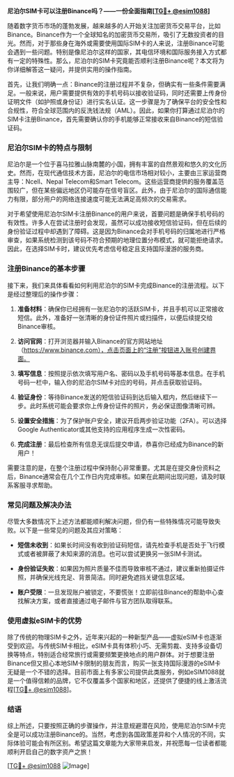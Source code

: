 **尼泊尔SIM卡可以注册Binance吗？——一份全面指南[[TG💪+ @esim1088](https://t.me/s/esim1088)]**

随着数字货币市场的蓬勃发展，越来越多的人开始关注加密货币交易平台，比如Binance。Binance作为一个全球知名的加密货币交易所，吸引了无数投资者的目光。然而，对于那些身在海外或需要使用国际SIM卡的人来说，注册Binance可能会遇到一些问题。特别是像尼泊尔这样的国家，其电信环境和国际服务接入方式都有一定的特殊性。那么，尼泊尔的SIM卡究竟能否顺利注册Binance呢？本文将为你详细解答这一疑问，并提供实用的操作指南。

首先，让我们明确一点：Binance的注册过程并不复杂，但确实有一些条件需要满足。一般来说，用户需要提供有效的手机号码以接收验证码，同时还需要上传身份证明文件（如护照或身份证）进行实名认证。这一步骤是为了确保平台的安全性和合规性，符合全球范围内的反洗钱法规（AML）。因此，如果你打算通过尼泊尔的SIM卡注册Binance，首先需要确认你的手机能够正常接收来自Binance的短信验证码。

### 尼泊尔SIM卡的特点与限制

尼泊尔是一个位于喜马拉雅山脉南麓的小国，拥有丰富的自然景观和悠久的文化历史。然而，在现代通信技术方面，尼泊尔的电信市场相对较小，主要由三家运营商主导：Ncell、Nepal Telecom和Smart Telecom。这些运营商提供的服务覆盖范围较广，但在某些偏远地区仍可能存在信号盲区。此外，由于尼泊尔的国际通信能力有限，部分用户的网络连接速度可能无法满足高频次的交易需求。

对于希望使用尼泊尔SIM卡注册Binance的用户来说，首要问题是确保手机号码的有效性。许多人在尝试注册时会发现，虽然可以成功接收短信验证码，但在后续的身份验证过程中却遇到了障碍。这是因为Binance会对手机号码的归属地进行严格审查，如果系统检测到该号码不符合预期的地理位置分布模式，就可能拒绝请求。因此，在选择SIM卡时，建议优先考虑信号稳定且支持国际漫游的服务商。

### 注册Binance的基本步骤

接下来，我们来具体看看如何利用尼泊尔的SIM卡完成Binance的注册流程。以下是经过整理后的操作步骤：

1. **准备材料**：确保你已经拥有一张尼泊尔的活跃SIM卡，并且手机可以正常接收短信。此外，准备好一张清晰的身份证件照片或扫描件，以便后续提交给Binance审核。
   
2. **访问官网**：打开浏览器并输入Binance的官方网站地址（https://www.binance.com），点击页面上的“注册”按钮进入账号创建界面。

3. **填写信息**：按照提示依次填写用户名、密码以及手机号码等基本信息。在手机号码一栏中，输入你的尼泊尔SIM卡对应的号码，并点击获取验证码。

4. **验证身份**：等待Binance发送的短信验证码到达后输入框内，然后继续下一步。此时系统可能会要求你上传身份证件的照片，务必保证图像清晰可辨。

5. **设置安全措施**：为了保护账户安全，建议开启两步验证功能（2FA）。可以选择Google Authenticator或其他支持的应用程序生成一次性密码。

6. **完成注册**：最后检查所有信息无误后提交申请，恭喜你已经成为Binance的新用户！

需要注意的是，在整个注册过程中保持耐心非常重要。尤其是在提交身份资料之后，Binance通常会在几个工作日内完成审核。如果在此期间出现问题，请及时联系客服寻求帮助。

### 常见问题及解决办法

尽管大多数情况下上述方法都能顺利解决问题，但仍有一些特殊情况可能导致失败。以下是一些常见的问题及其应对策略：

- **短信未收到**：如果长时间没有收到验证码短信，请先检查手机是否处于飞行模式或者被屏蔽了未知来源的消息。也可以尝试更换另一张SIM卡测试。
  
- **身份验证失败**：如果因为照片质量不佳而导致审核不通过，建议重新拍摄证件照，并确保光线充足、背景简洁。同时避免遮挡关键信息区域。

- **账户受限**：一旦发现账户被锁定，不要慌张！立即前往Binance的帮助中心查找解决方案，或者直接通过电子邮件与官方团队取得联系。

### 使用虚拟eSIM卡的优势

除了传统的物理SIM卡之外，近年来兴起的一种新型产品——虚拟eSIM卡也逐渐受到欢迎。与传统SIM卡相比，eSIM卡具有体积小巧、无需剪裁、支持多设备切换等特点，特别适合经常旅行或需要频繁更换地点的用户群体。对于想要注册Binance但又担心本地SIM卡限制的朋友而言，购买一张支持国际漫游的eSIM卡无疑是一个不错的选择。目前市面上有多家公司提供此类服务，例如eSIM1088就是一个值得信赖的品牌，它不仅覆盖多个国家和地区，还提供了便捷的线上激活流程[[TG💪+ @esim1088](https://t.me/s/esim1088)]。

### 结语

综上所述，只要按照正确的步骤操作，并注意规避潜在风险，使用尼泊尔SIM卡完全是可以成功注册Binance的。当然，考虑到各国政策差异和个人情况的不同，实际体验可能会有所区别。希望这篇文章能为大家带来启发，并祝愿每一位读者都能顺利开启自己的数字资产之旅！

[[TG💪+ @esim1088](https://t.me/s/esim1088) ![Image](https://i.postimg.cc/4NQfJmqS/Snipaste-2025-05-13-00-14-12.png)]